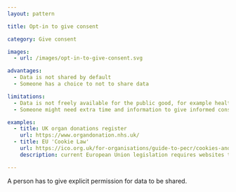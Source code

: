 ```yaml
---
layout: pattern

title: Opt-in to give consent

category: Give consent

images:
  - url: /images/opt-in-to-give-consent.svg

advantages:
  - Data is not shared by default
  - Someone has a choice to not to share data

limitations:
  - Data is not freely available for the public good, for example health research
  - Someone might need extra time and information to give informed consent

examples:
  - title: UK organ donations register
    url: https://www.organdonation.nhs.uk/
  - title: EU 'Cookie Law'
    url: https://ico.org.uk/for-organisations/guide-to-pecr/cookies-and-similar-technologies/
    description: current European Union legislation requires websites to opt-in to cookies being stored on devices.

---
```


A person has to give explicit permission for data to be shared.
